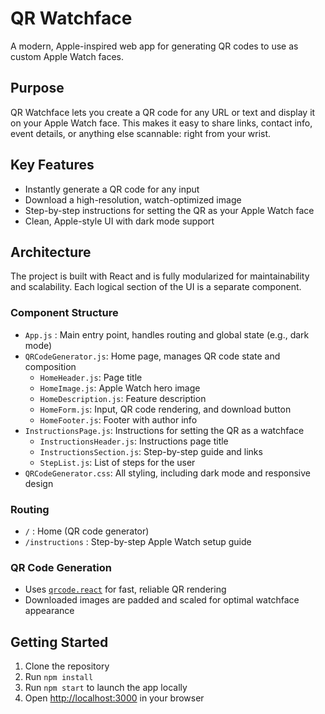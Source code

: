 # QR Watchface

A modern, Apple-inspired web app for generating QR codes to use as custom Apple Watch faces.

## Purpose

QR Watchface lets you create a QR code for any URL or text and display it on your Apple Watch face. This makes it easy to share links, contact info, event details, or anything else scannable: right from your wrist.

## Key Features

- Instantly generate a QR code for any input
- Download a high-resolution, watch-optimized image
- Step-by-step instructions for setting the QR as your Apple Watch face
- Clean, Apple-style UI with dark mode support

## Architecture

The project is built with React and is fully modularized for maintainability and scalability. Each logical section of the UI is a separate component.

### Component Structure

- `App.js` :  Main entry point, handles routing and global state (e.g., dark mode)
- `QRCodeGenerator.js`: Home page, manages QR code state and composition
  - `HomeHeader.js`: Page title
  - `HomeImage.js`: Apple Watch hero image
  - `HomeDescription.js`: Feature description
  - `HomeForm.js`: Input, QR code rendering, and download button
  - `HomeFooter.js`:  Footer with author info
- `InstructionsPage.js`: Instructions for setting the QR as a watchface
  - `InstructionsHeader.js`: Instructions page title
  - `InstructionsSection.js`: Step-by-step guide and links
  - `StepList.js`: List of steps for the user
- `QRCodeGenerator.css`:  All styling, including dark mode and responsive design

### Routing

- `/` :  Home (QR code generator)
- `/instructions` :  Step-by-step Apple Watch setup guide

### QR Code Generation

- Uses [`qrcode.react`](https://github.com/zpao/qrcode.react) for fast, reliable QR rendering
- Downloaded images are padded and scaled for optimal watchface appearance

## Getting Started

1. Clone the repository
2. Run `npm install`
3. Run `npm start` to launch the app locally
4. Open [http://localhost:3000](http://localhost:3000) in your browser
